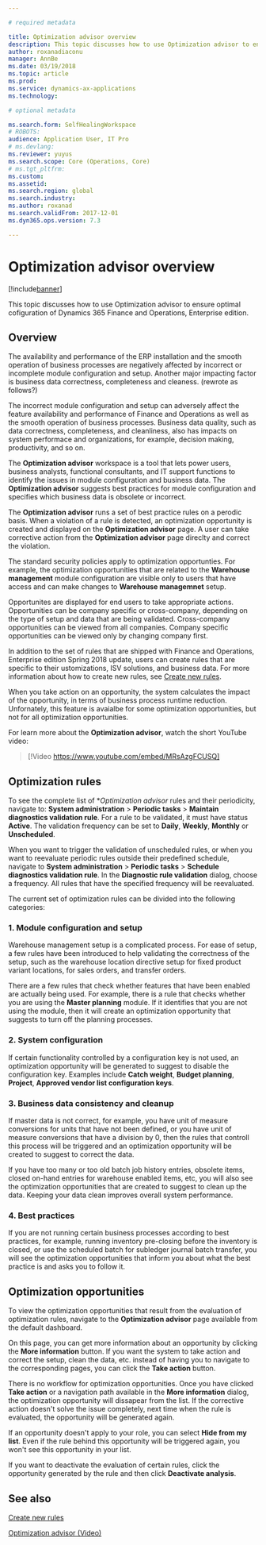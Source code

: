 ```yaml
---

# required metadata

title: Optimization advisor overview
description: This topic discusses how to use Optimization advisor to ensure optimal cofiguration of Dynamics 365 Finance and Operations, Enterprise edition. 
author: roxanadiaconu
manager: AnnBe
ms.date: 03/19/2018
ms.topic: article
ms.prod: 
ms.service: dynamics-ax-applications
ms.technology: 

# optional metadata

ms.search.form: SelfHealingWorkspace
# ROBOTS: 
audience: Application User, IT Pro
# ms.devlang: 
ms.reviewer: yuyus
ms.search.scope: Core (Operations, Core)
# ms.tgt_pltfrm: 
ms.custom: 
ms.assetid: 
ms.search.region: global
ms.search.industry: 
ms.author: roxanad
ms.search.validFrom: 2017-12-01
ms.dyn365.ops.version: 7.3 

---
```


# Optimization advisor overview

[!include[banner](../includes/banner.md)]

This topic discusses how to use Optimization advisor to ensure optimal cofiguration of Dynamics 365 Finance and Operations, Enterprise edition. 

## Overview

The availability and performance of the ERP installation and the smooth operation of business processes are negatively affected by incorrect or incomplete module configuration and setup. Another major impacting factor is business data correctness, completeness and cleaness. (rewrote as follows?)   

The incorrect module configuration and setup can adversely affect the feature availability and performance of Finance and Operations as well as the smooth operation of business processes. Business data quality, such as data correctness, completeness, and cleanliness, also has impacts on system performace and organizations, for example, decision making, productivity, and so on.    

The **Optimization advisor** workspace is a tool that lets power users, business analysts, functional consultants, and IT support functions to identify the issues in module configuration and business data. The **Optimization advisor** suggests best practices for module configuration and specifies which business data is obsolete or incorrect.

The **Optimization advisor** runs a set of best practice rules on a perodic basis. When a violation of a rule is detected, an optimization opportunity is created and displayed on the **Optimization advisor** page. A user can take corrective action from the **Optimization advisor** page direclty and correct the violation.

The standard security policies apply to optimization opportunties. For example, the optimization opportunities that are related to the **Warehouse management** module configuration are visible only to users that have access and can make changes to **Warehouse managemnet** setup.

Opportunites are displayed for end users to take appropriate actions. Opportunities can be company specific or cross-company, depending on the type of setup and data that are being validated. Cross-company opportunities can be viewed from all companies. Company specific opportunities can be viewed only by changing company first. 

In addition to the set of rules that are shipped with Finance and Operations, Enterprise edition Spring 2018 update, users can create rules that are specific to their ustomizations, ISV solutions, and business data. For more information about how to create new rules, see [Create new rules](./optimization-advisor.md).

When you take action on an opportunity, the system calculates the impact of the opportunity, in terms of business process runtime reduction. Unfornately, this feature is avaialbe for some optimization opportunities, but not for all optimization opportunities.

For learn more about the **Optimization advisor**, watch the short YouTube video:

> [!Video https://www.youtube.com/embed/MRsAzgFCUSQ]

## Optimization rules

To see the complete list of **Optimization advisor* rules and their periodicity, navigate to: **System administration** > **Periodic tasks** > **Maintain diagnostics validation rule**. For a rule to be validated, it must have status **Active**. The validation frequency can be set to **Daily**, **Weekly**, **Monthly** or **Unscheduled**.

When you want to trigger the validation of unscheduled rules, or when you want to reevaluate periodic rules outside their predefined schedule, navigate to **System administration** > **Periodic tasks** > **Schedule diagnostics validation rule**. In the **Diagnostic rule validation** dialog, choose a frequency. All rules that have the specified frequency will be reevaluated.

The current set of optimization rules can be divided into the following categories:

### 1. Module configuration and setup

Warehouse management setup is a complicated process. For ease of setup, a few rules have been introduced to help validating the correctness of the setup, such as the warehouse location directive setup for fixed product variant locations, for sales orders, and transfer orders.

There are a few rules that check whether features that have been enabled are actually being used. For example, there is a rule that checks whether you are using the **Master planning** module. If it identifies that you are not using the module, then it will create an optimization opportunity that suggests to turn off the planning processes.  

### 2. System configuration

If certain functionality controlled by a configuration key is not used, an optimization opportunity will be generated to suggest to disable the configuration key. Examples include **Catch weight**, **Budget planning**, **Project**, **Approved vendor list configuration keys**.

### 3. Business data consistency and cleanup

If master data is not correct, for example, you have unit of measure conversions for units that have not been defined, or you have unit of measure conversions that have a division by 0, then the rules that controll this process will be triggered and an optimization opportunity will be created to suggest to correct the data. 

If you have too many or too old batch job history entries, obsolete items, closed on-hand entries for warehouse enabled items, etc, you will also see the optimization opportunities that are created to suggest to clean up the data. Keeping your data clean improves overall system performance.

### 4. Best practices

If you are not running certain business processes according to best practices, for example, running inventory pre-closing before the inventory is closed, or use the scheduled batch for subledger journal batch transfer, you will see the optimization opportunities that inform you about what the best practice is and asks you to follow it.

## Optimization opportunities

To view the optimization opportunities that result from the evaluation of optimization rules, navigate to the **Optimization advisor** page available from the default dashboard.

On this page, you can get more information about an opportunity by clicking the **More information** button. If you want the system to take action and correct the setup, clean the data, etc. instead of having you to navigate to the corresponding pages, you can click the **Take action** button. 

There is no workflow for optimization opportunities. Once you have clicked **Take action** or a navigation path available in the **More information** dialog, the optimization opportunity will dissapear from the list. If the corrective action doesn't solve the issue completely, next time when the rule is evaluated, the opportunity will be generated again.

If an opportunity doesn't apply to your role, you can select **Hide from my list**. Even if the rule behind this opportunity will be triggered again, you won't see this opportunity in your list.

If you want to deactivate the evaluation of certain rules, click the opportunity generated by the rule and then click **Deactivate analysis**.

## See also 

[Create new rules](./optimization-advisor.md)

[Optimization advisor (Video)](https://www.youtube.com/watch?v=MRsAzgFCUSQ&t=4s)


